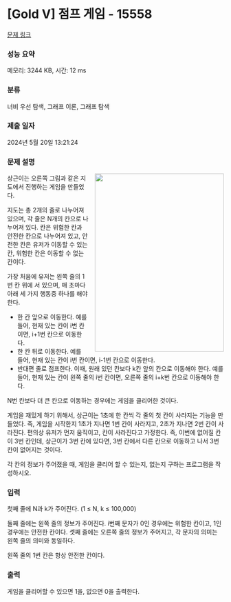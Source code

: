 # [Gold V] 점프 게임 - 15558 

[문제 링크](https://www.acmicpc.net/problem/15558) 

### 성능 요약

메모리: 3244 KB, 시간: 12 ms

### 분류

너비 우선 탐색, 그래프 이론, 그래프 탐색

### 제출 일자

2024년 5월 20일 13:21:24

### 문제 설명

<p><img alt="" src="https://onlinejudgeimages.s3-ap-northeast-1.amazonaws.com/problem/15558/1.png" style="float:right; height:413px; margin-left:15px; width:300px">상근이는 오른쪽 그림과 같은 지도에서 진행하는 게임을 만들었다.</p>

<p>지도는 총 2개의 줄로 나누어져 있으며, 각 줄은 N개의 칸으로 나누어져 있다. 칸은 위험한 칸과 안전한 칸으로 나누어져 있고, 안전한 칸은 유저가 이동할 수 있는 칸, 위험한 칸은 이동할 수 없는 칸이다.</p>

<p>가장 처음에 유저는 왼쪽 줄의 1번 칸 위에 서 있으며, 매 초마다 아래 세 가지 행동중 하나를 해야 한다.</p>

<ul>
	<li>한 칸 앞으로 이동한다. 예를 들어, 현재 있는 칸이 i번 칸이면, i+1번 칸으로 이동한다.</li>
	<li>한 칸 뒤로 이동한다. 예를 들어, 현재 있는 칸이 i번 칸이면, i-1번 칸으로 이동한다.</li>
	<li>반대편 줄로 점프한다. 이때, 원래 있던 칸보다 k칸 앞의 칸으로 이동해야 한다. 예를 들어, 현재 있는 칸이 왼쪽 줄의 i번 칸이면, 오른쪽 줄의 i+k번 칸으로 이동해야 한다.</li>
</ul>

<p>N번 칸보다 더 큰 칸으로 이동하는 경우에는 게임을 클리어한 것이다.</p>

<p>게임을 재밌게 하기 위해서, 상근이는 1초에 한 칸씩 각 줄의 첫 칸이 사라지는 기능을 만들었다. 즉, 게임을 시작한지 1초가 지나면 1번 칸이 사라지고, 2초가 지나면 2번 칸이 사라진다. 편의상 유저가 먼저 움직이고, 칸이 사라진다고 가정한다. 즉, 이번에 없어질 칸이 3번 칸인데, 상근이가 3번 칸에 있다면, 3번 칸에서 다른 칸으로 이동하고 나서 3번 칸이 없어지는 것이다.</p>

<p>각 칸의 정보가 주어졌을 때, 게임을 클리어 할 수 있는지, 없는지 구하는 프로그램을 작성하시오.</p>

### 입력 

 <p>첫째 줄에 N과 k가 주어진다. (1 ≤ N, k ≤ 100,000)</p>

<p>둘째 줄에는 왼쪽 줄의 정보가 주어진다. i번째 문자가 0인 경우에는 위험한 칸이고, 1인 경우에는 안전한 칸이다. 셋째 줄에는 오른쪽 줄의 정보가 주어지고, 각 문자의 의미는 왼쪽 줄의 의미와 동일하다.</p>

<p>왼쪽 줄의 1번 칸은 항상 안전한 칸이다.</p>

### 출력 

 <p>게임을 클리어할 수 있으면 1을, 없으면 0을 출력한다.</p>

